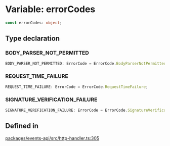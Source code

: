 # Variable: errorCodes

```ts
const errorCodes: object;
```

## Type declaration

### BODY\_PARSER\_NOT\_PERMITTED

```ts
BODY_PARSER_NOT_PERMITTED: ErrorCode = ErrorCode.BodyParserNotPermitted;
```

### REQUEST\_TIME\_FAILURE

```ts
REQUEST_TIME_FAILURE: ErrorCode = ErrorCode.RequestTimeFailure;
```

### SIGNATURE\_VERIFICATION\_FAILURE

```ts
SIGNATURE_VERIFICATION_FAILURE: ErrorCode = ErrorCode.SignatureVerificationFailure;
```

## Defined in

[packages/events-api/src/http-handler.ts:305](https://github.com/slackapi/node-slack-sdk/blob/c15385ef93ccdde9702f52f7d1f445999203d794/packages/events-api/src/http-handler.ts#L305)
